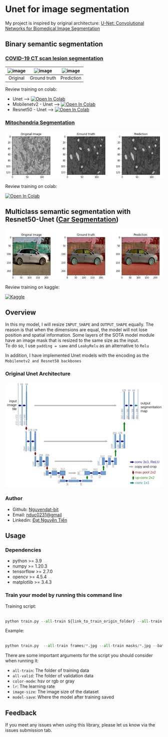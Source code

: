 # Unet for image segmentation 
My project is inspired by original architecture: [U-Net: Convolutional Networks for Biomedical Image Segmentation](https://arxiv.org/abs/1505.04597) <br>
## Binary semantic segmentation 
### <a href = 'https://www.kaggle.com/maedemaftouni/covid19-ct-scan-lesion-segmentation-dataset'>COVID-19 CT scan lesion segmentation</a>
|![image](img/origins.gif)|![image](img/groundtruth.gif)|![image](img/prediction.gif)|
|:---:|:---:|:---:|
| Original | Ground truth | Prediction |

<p>Review training on colab:</p>

- Unet -->  [![Open In Colab](https://colab.research.google.com/assets/colab-badge.svg)](https://colab.research.google.com/drive/1hb_W3pPkB8Fs_n9c4Z6zyuL_yQkNHmOH?usp=sharing)
- Mobilenetv2 - Unet --> [![Open In Colab](https://colab.research.google.com/assets/colab-badge.svg)](https://colab.research.google.com/drive/12oJvjjdJIXN1YAySF1LhfFgJ3dG0uHHT?usp=sharing) 
- Resnet50 - Unet --> [![Open In Colab](https://colab.research.google.com/assets/colab-badge.svg)](https://colab.research.google.com/drive/1ROfmqetdu0Z4bRTRpH3dRJeH-FIFpcfT?usp=sharing)

### <a href = 'https://www.kaggle.com/dat0chin/electron-microscopy-dataset'>Mitochondria Segmentation</a>
<img src = 'img/mitochondria.png'>

Review training on colab: <br>

[![Open In Colab](https://colab.research.google.com/assets/colab-badge.svg)](https://colab.research.google.com/drive/1Dct1nq5qa-iwCNnp1z50zXquJBJOM9JV?usp=sharing)

## Multiclass semantic segmentation with Resnet50-Unet (<a href = 'https://www.kaggle.com/intelecai/car-segmentation'>Car Segmentation</a>)
<img src = 'img/Car_segmentation.png'>

Review training on kaggle: <br>

[![Kaggle](https://kaggle.com/static/images/open-in-kaggle.svg)](https://www.kaggle.com/dat0chin/car-segmentation-with-resnet50-unet)

## Overview
In this my model, I will resize `INPUT_SHAPE` and `OUTPUT_SHAPE` equally. The reason is that when the dimensions are equal, the model will not lose position and spatial information. Some layers of the SOTA model module have an image mask that is resized to the same size as the input.<br>
To do so, I use `padding = same` and `LeakyRelu` as an alternative to `Relu` <br>

In addition, I have implemented Unet models with the encoding as the `Mobilenetv2 and Resnet50 backbones`
### Original Unet Architecture
<p align = "center"> 
<img src = 'img/Unet.png' , alt = 'Unet',style="width:800px;height:600px">
</p>

### Author
<ul>
    <li>Github: <a href = "https://github.com/Nguyendat-bit">Nguyendat-bit</a> </li>
    <li>Email: <a href = "nduc0231@gmai.com">nduc0231@gmail</a></li>
    <li>Linkedin: <a href = "https://www.linkedin.com/in/nguyendat4801">Đạt Nguyễn Tiến</a></li>
</ul>

## Usage
### Dependencies
- python >= 3.9
- numpy >= 1.20.3
- tensorflow >= 2.7.0
- opencv >= 4.5.4
- matplotlib >= 3.4.3

### Train your model by running this command line

Training script:


```python

python train.py --all-train ${link_to_train_origin_folder} --all-train ${link_to_train_mask_folder} --epochs ${epochs}

```


Example:

```python

python train.py  --all-train frames/*.jpg --all-train masks/*.jpg --batch-size 4 --classes 2 --epochs 2 --color-mode gray --use-kmean True --image-size 64 

``` 

There are some important arguments for the script you should consider when running it:

- `all-train`: The folder of training data 
- `all-valid`: The folder of validation data
- `color-mode`: hsv or rgb or gray
- `lr`: The learning rate
- `image-size`: The image size of the dataset
- `model-save`: Where the model after training saved

## Feedback
If you meet any issues when using this library, please let us know via the issues submission tab.



